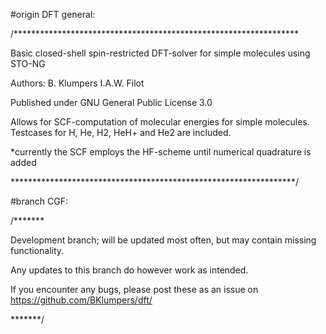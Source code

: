 #origin DFT general:

/*****************************************************************

Basic closed-shell spin-restricted DFT-solver for simple molecules using STO-NG

Authors: B. Klumpers
		 I.A.W. Filot

Published under GNU General Public License 3.0

Allows for SCF-computation of molecular energies for simple molecules.
Testcases for H, He, H2, HeH+ and He2 are included.

*currently the SCF employs the HF-scheme until numerical quadrature is added

*****************************************************************/

#branch CGF:

/*******

Development branch; will be updated most often, but may contain missing functionality.

Any updates to this branch do however work as intended.

If you encounter any bugs, please post these as an issue on https://github.com/BKlumpers/dft/

*******/
